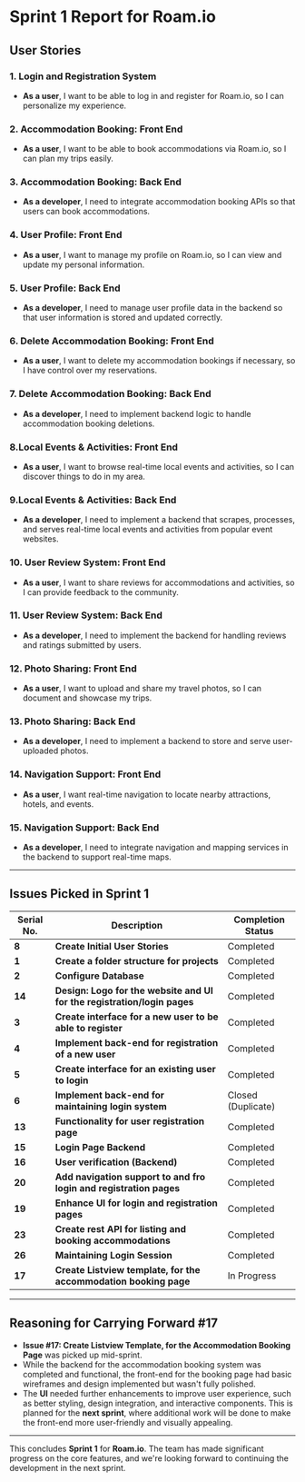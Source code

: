 
# Sprint 1 Report for Roam.io

## **User Stories**

### **1. Login and Registration System**
- **As a user**, I want to be able to log in and register for Roam.io, so I can personalize my experience.

### **2. Accommodation Booking: Front End**
- **As a user**, I want to be able to book accommodations via Roam.io, so I can plan my trips easily.

### **3. Accommodation Booking: Back End**
- **As a developer**, I need to integrate accommodation booking APIs so that users can book accommodations.

### **4. User Profile: Front End**
- **As a user**, I want to manage my profile on Roam.io, so I can view and update my personal information.

### **5. User Profile: Back End**
- **As a developer**, I need to manage user profile data in the backend so that user information is stored and updated correctly.

### **6. Delete Accommodation Booking: Front End**
- **As a user**, I want to delete my accommodation bookings if necessary, so I have control over my reservations.

### **7. Delete Accommodation Booking: Back End**
- **As a developer**, I need to implement backend logic to handle accommodation booking deletions.

### **8.Local Events & Activities: Front End**
- **As a user**, I want to browse real-time local events and activities, so I can discover things to do in my area.

### **9.Local Events & Activities: Back End**
- **As a developer**, I need to implement a backend that scrapes, processes, and serves real-time local events and activities from popular event websites.

### **10. User Review System: Front End**
- **As a user**, I want to share reviews for accommodations and activities, so I can provide feedback to the community.

### **11. User Review System: Back End**
- **As a developer**, I need to implement the backend for handling reviews and ratings submitted by users.

### **12. Photo Sharing: Front End**
- **As a user**, I want to upload and share my travel photos, so I can document and showcase my trips.

### **13. Photo Sharing: Back End**
- **As a developer**, I need to implement a backend to store and serve user-uploaded photos.

### **14. Navigation Support: Front End**
- **As a user**, I want real-time navigation to locate nearby attractions, hotels, and events.

### **15. Navigation Support: Back End**
- **As a developer**, I need to integrate navigation and mapping services in the backend to support real-time maps.

---

## **Issues Picked in Sprint 1**

| **Serial No.** | **Description**                                                         | **Completion Status**     |
|----------------|-------------------------------------------------------------------------|---------------------------|
| **8**          | **Create Initial User Stories**                                          | Completed                 |
| **1**          | **Create a folder structure for projects**                               | Completed                 |
| **2**          | **Configure Database**                                                  | Completed                 |
| **14**         | **Design: Logo for the website and UI for the registration/login pages** | Completed                 |
| **3**          | **Create interface for a new user to be able to register**               | Completed                 |
| **4**          | **Implement back-end for registration of a new user**                    | Completed                 |
| **5**          | **Create interface for an existing user to login**                       | Completed                 |
| **6**          | **Implement back-end for maintaining login system**                      | Closed (Duplicate)        |
| **13**         | **Functionality for user registration page**                            | Completed                 |
| **15**         | **Login Page Backend**                                                  | Completed                 |
| **16**         | **User verification (Backend)**                                         | Completed                 |
| **20**         | **Add navigation support to and fro login and registration pages**      | Completed                 |
| **19**         | **Enhance UI for login and registration pages**                          | Completed                 |
| **23**         | **Create rest API for listing and booking accommodations**               | Completed                 |
| **26**         | **Maintaining Login Session**                                           | Completed                 |
| **17**         | **Create Listview template, for the accommodation booking page**        | In Progress               |

---

## **Reasoning for Carrying Forward #17**

- **Issue #17: Create Listview Template, for the Accommodation Booking Page** was picked up mid-sprint. 
- While the backend for the accommodation booking system was completed and functional, the front-end for the booking page had basic wireframes and design implemented but wasn't fully polished.
- The **UI** needed further enhancements to improve user experience, such as better styling, design integration, and interactive components. This is planned for the **next sprint**, where additional work will be done to make the front-end more user-friendly and visually appealing.

---

This concludes **Sprint 1** for **Roam.io**. The team has made significant progress on the core features, and we're looking forward to continuing the development in the next sprint.

